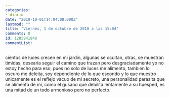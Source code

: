```yaml
---
categories:
- diario
date: "2010-10-01T14:04:08.000Z"
lastmod: ""
title: "Viernes, 1 de octubre de 2010 a las 15:04"
comments: 0
id: 1285941848
commentList:
---
```


cientos de luces crecen en mi jardin, algunas se ocultan, otras, se muestran timidas, desearia seguir el camino que trazan pero desgraciadamente yo no estoy hecho para eso, pues no solo de luces me alimento, tambien lo oscuro me deleita,  soy dependiente de lo que escondo y lo que muestro unicamente es el reflejo vacuo de mi secreto, una personalidad parasita que se alimenta de mi, como el gusano que debilita lentamente a su huesped, es una mitad de un todo armonioso pero no perfecto.